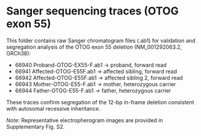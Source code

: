 # Sanger sequencing traces (OTOG exon 55)

This folder contains raw Sanger chromatogram files (.ab1) for validation and segregation analysis of the OTOG exon 55 deletion (NM_001292063.2, GRCh38):

- 66940 Proband-OTOG-EX55-F.ab1  → proband, forward read
- 66941 Affected-OTOG-E55F.ab1   → affected sibling, forward read
- 66942 Affected-OTOG-E55F.ab1   → affected sibling 2, forward read
- 66943 Mother-OTOG-E55-F.ab1    → mother, heterozygous carrier
- 66944 Father-OTOG-E55-F.ab1    → father, heterozygous carrier

These traces confirm segregation of the 12-bp in-frame deletion consistent with autosomal recessive inheritance.

*Note:* Representative electropherogram images are provided in Supplementary Fig. S2.
